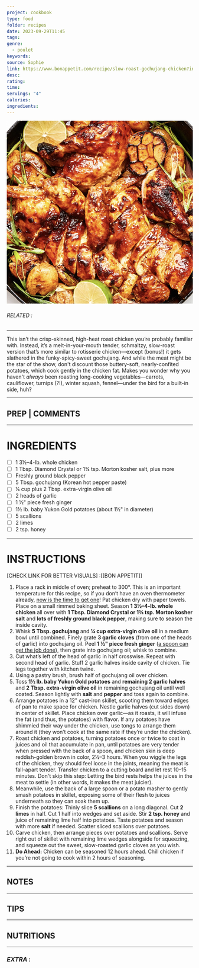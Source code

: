 ```yaml
---
project: cookbook
type: food
folder: recipes
date: 2023-09-29T11:45
tags: 
genre:
  - poulet
keywords: 
source: Sophie
link: https://www.bonappetit.com/recipe/slow-roast-gochujang-chicken?intcid=inline_amp
desc: 
rating: 
time: 
servings: "4"
calories: 
ingredients:
---
```


![IMAGE](image_525.png)

###### *RELATED* : 
---
This isn’t the crisp-skinned, high-heat roast chicken you’re probably familiar with. Instead, it’s a melt-in-your-mouth tender, schmaltzy, slow-roast version that’s more similar to rotisserie chicken—except (bonus!) it gets slathered in the funky-spicy-sweet gochujang. And while the meat might be the star of the show, don't discount those buttery-soft, nearly-confited potatoes, which cook gently in the chicken fat. Makes you wonder why you haven't _always_ been roasting long-cooking vegetables—carrots, cauliflower, turnips (?!), winter squash, fennel—under the bird for a built-in side, huh?

---
## PREP | COMMENTS



---
# INGREDIENTS

- [ ] 1 3½–4-lb. whole chicken
- [ ] 1 Tbsp. Diamond Crystal or 1¾ tsp. Morton kosher salt, plus more
- [ ] Freshly ground black pepper
- [ ] 5 Tbsp. gochujang (Korean hot pepper paste) 
- [ ] ¼ cup plus 2 Tbsp. extra-virgin olive oil
- [ ] 2 heads of garlic
- [ ] 1 ½" piece fresh ginger
- [ ] 1½ lb. baby Yukon Gold potatoes (about 1½" in diameter)
- [ ] 5 scallions
- [ ] 2 limes
- [ ] 2 tsp. honey

---
# INSTRUCTIONS

[CHECK LINK FOR BETTER VISUALS]  :[[BON APPETIT]]

1. Place a rack in middle of oven; preheat to 300°. This is an important temperature for this recipe, so if you don’t have an oven thermometer already, [now is the time to get one](https://www.bonappetit.com/story/oven-thermometer)! Pat chicken dry with paper towels. Place on a small rimmed baking sheet. Season **1 3½–4-lb. whole chicken** all over with **1 Tbsp. Diamond Crystal or 1¾ tsp. Morton kosher salt** and **lots of freshly ground black pepper**, making sure to season the inside cavity.
2. Whisk **5 Tbsp. gochujang** and **¼ cup extra-virgin olive oil** in a medium bowl until combined. Finely grate **3 garlic cloves** (from one of the heads of garlic) into gochujang oil. Peel **1 ½" piece fresh ginger** ([a spoon can get the job done](https://www.bonappetit.com/story/how-to-peel-ginger-with-a-spoon)), then grate into gochujang oil; whisk to combine.
3. Cut what’s left of the head of garlic in half crosswise. Repeat with second head of garlic. Stuff 2 garlic halves inside cavity of chicken. Tie legs together with kitchen twine.
4. Using a pastry brush, brush half of gochujang oil over chicken.
5. Toss **1½ lb. baby Yukon Gold potatoes** and **remaining 2 garlic halves** and **2 Tbsp. extra-virgin olive oil** in remaining gochujang oil until well coated. Season lightly with **salt** and **pepper** and toss again to combine.
6. Arrange potatoes in a 12" cast-iron skillet, scooting them toward edges of pan to make space for chicken. Nestle garlic halves (cut sides down) in center of skillet. Place chicken over garlic—as it roasts, it will infuse the fat (and thus, the potatoes) with flavor. If any potatoes have shimmied their way under the chicken, use tongs to arrange them around it (they won’t cook at the same rate if they’re under the chicken).
7. Roast chicken and potatoes, turning potatoes once or twice to coat in juices and oil that accumulate in pan, until potatoes are very tender when pressed with the back of a spoon, and chicken skin is deep reddish-golden brown in color, 2½–3 hours. When you wiggle the legs of the chicken, they should feel loose in the joints, meaning the meat is fall-apart tender. Transfer chicken to a cutting board and let rest 10–15 minutes. Don't skip this step: Letting the bird rests helps the juices in the meat to settle (in other words, it makes the meat juicier).
8. Meanwhile, use the back of a large spoon or a potato masher to gently smash potatoes in skillet, exposing some of their flesh to juices underneath so they can soak them up.
9. Finish the potatoes: Thinly slice **5 scallions** on a long diagonal. Cut **2 limes** in half. Cut 1 half into wedges and set aside. Stir **2 tsp. honey** and juice of remaining lime half into potatoes. Taste potatoes and season with more **salt** if needed. Scatter sliced scallions over potatoes.
10. Carve chicken, then arrange pieces over potatoes and scallions. Serve right out of skillet with remaining lime wedges alongside for squeezing, and squeeze out the sweet, slow-roasted garlic cloves as you wish.
11. **Do Ahead:** Chicken can be seasoned 12 hours ahead. Chill chicken if you’re not going to cook within 2 hours of seasoning.

---
## NOTES



---
## TIPS



---
## NUTRITIONS



---
### *EXTRA* :



